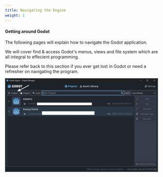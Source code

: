 ```yaml
---
title: Navigating the Engine
weight: 1
---
```


#### Getting around Godot

The following pages will explain how to navigate the Godot application.

We will cover find & access Godot's menus, views and file system which are all integral to effecient programming.

Please refer back to this section if you ever get lost in Godot or need a refresher on navigating the program.

![alt text](<../../media/NavigatingImages/godot open screen.png>)